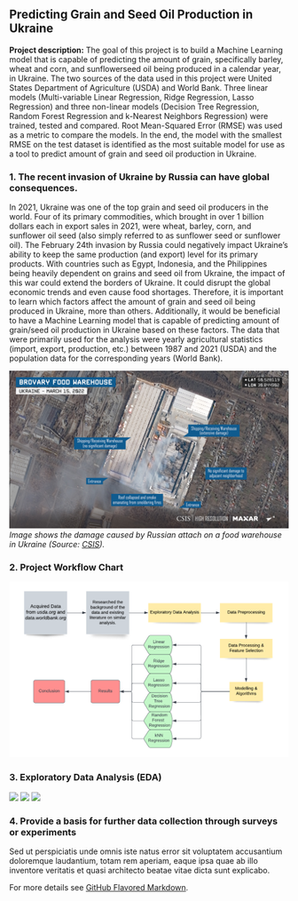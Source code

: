 ## Predicting Grain and Seed Oil Production in Ukraine

**Project description:** The goal of this project is to build a Machine Learning model that is capable of predicting the amount of grain, specifically barley, wheat and corn, and sunflowerseed oil being produced in a calendar year, in Ukraine. The two sources of the data used in this project were United States Department of Agriculture (USDA) and World Bank. Three linear models (Multi-variable Linear Regression, Ridge Regression, Lasso Regression) and three non-linear models (Decision Tree Regression, Random Forest Regression and k-Nearest Neighbors Regression) were trained, tested and compared. Root Mean-Squared Error (RMSE) was used as a metric to compare the models. In the end, the model with the smallest RMSE on the test dataset is identified as the most suitable model for use as a tool to predict amount of grain and seed oil production in Ukraine.

### 1. The recent invasion of Ukraine by Russia can have global consequences.
In 2021, Ukraine was one of the top grain and seed oil producers in the world. Four of its primary commodities, which brought in over 1 billion dollars each in export sales in 2021, were wheat, barley, corn, and sunflower oil seed (also simply referred to as sunflower seed or sunflower oil). The February 24th invasion by Russia could negatively impact Ukraine’s ability to keep the same production (and export) level for its
primary products. With countries such as Egypt, Indonesia, and the Philippines being heavily dependent on grains and seed oil from Ukraine, the impact of this war could extend the borders of Ukraine. It could disrupt the global economic trends and even cause food shortages. Therefore, it is important to learn which factors affect the amount of grain and seed oil being produced in Ukraine, more than others. Additionally, it would be beneficial to have a Machine Learning model that is capable of predicting amount of grain/seed oil production in Ukraine based on these factors. The data that were primarily used for the analysis were yearly agricultural statistics (import, export, production, etc.) between 1987 and 2021 (USDA) and the population data for the corresponding years (World Bank).

<img src="images/csis_russia_damages_ukraine_food_warehouse.jpeg?raw=true"/>
<figcaption><em>Image shows the damage caused by Russian attach on a food warehouse in Ukraine (Source: <a href=https://www.csis.org/analysis/spotlight-damage-ukraines-agricultural-infrastructure-russias-invasion>CSIS</a>).</em></figcaption>

### 2. Project Workflow Chart
<img src="images/Ukraine_project_workflow.png?raw=true"/>

### 3. Exploratory Data Analysis (EDA)

<img src="images/Ukriane_project_boxplots.png?raw=true"/>

<img src="images/Ukriane_project_commodityVsYear.png?raw=true"/>

<img src="images/Ukriane_project_heatmap.png?raw=true"/>

### 4. Provide a basis for further data collection through surveys or experiments

Sed ut perspiciatis unde omnis iste natus error sit voluptatem accusantium doloremque laudantium, totam rem aperiam, eaque ipsa quae ab illo inventore veritatis et quasi architecto beatae vitae dicta sunt explicabo. 

For more details see [GitHub Flavored Markdown](https://guides.github.com/features/mastering-markdown/).

